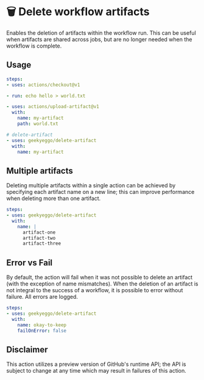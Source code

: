 # 🗑 Delete workflow artifacts
Enables the deletion of artifacts within the workflow run. This can be useful when artifacts are shared across jobs, but are no longer needed when the workflow is complete.

## Usage
```yml
steps:
- uses: actions/checkout@v1

- run: echo hello > world.txt

- uses: actions/upload-artifact@v1
  with:
    name: my-artifact
    path: world.txt

# delete-artifact
- uses: geekyeggo/delete-artifact
  with:
    name: my-artifact
```

## Multiple artifacts

Deleting multiple artifacts within a single action can be achieved by specifying each artifact name on a new line; this can improve performance when deleting more than one artifact.
```yml
steps:
- uses: geekyeggo/delete-artifact
  with:
    name: |
      artifact-one
      artifact-two
      artifact-three
```

## Error vs Fail

By default, the action will fail when it was not possible to delete an artifact (with the exception of name mismatches). When the deletion of an artifact is not integral to the success of a workflow, it is possible to error without failure. All errors are logged.

```yml
steps:
- uses: geekyeggo/delete-artifact
  with:
    name: okay-to-keep
    failOnError: false
```



## Disclaimer
This action utilizes a preview version of GitHub's runtime API; the API is subject to change at any time which may result in failures of this action.